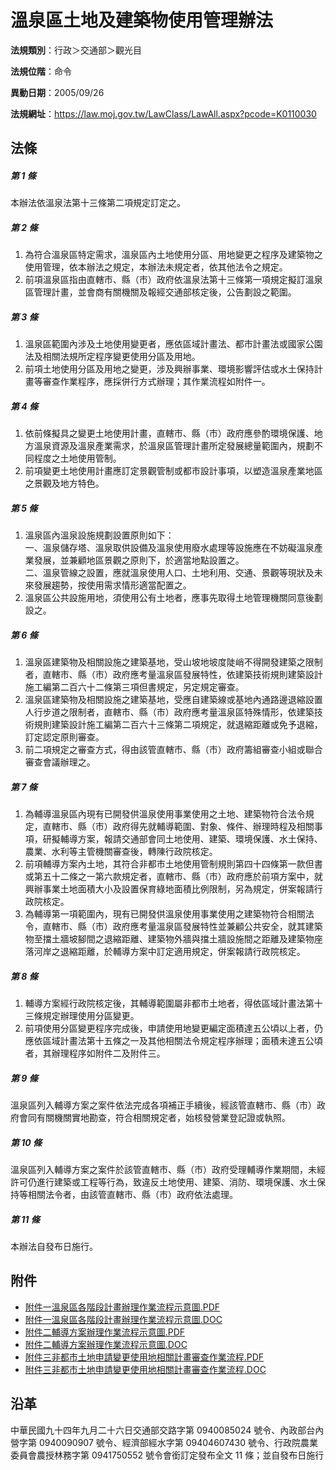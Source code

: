 # 溫泉區土地及建築物使用管理辦法




**法規類別**：行政＞交通部＞觀光目

**法規位階**：命令

**異動日期**：2005/09/26  

**法規網址**：https://law.moj.gov.tw/LawClass/LawAll.aspx?pcode=K0110030



## 法條
##### 第 1 條
本辦法依溫泉法第十三條第二項規定訂定之。

##### 第 2 條
1. 為符合溫泉區特定需求，溫泉區內土地使用分區、用地變更之程序及建築物之使用管理，依本辦法之規定，本辦法未規定者，依其他法令之規定。
1. 前項溫泉區指由直轄市、縣（市）政府依溫泉法第十三條第一項規定擬訂溫泉區管理計畫，並會商有關機關及報經交通部核定後，公告劃設之範圍。

##### 第 3 條
1. 溫泉區範圍內涉及土地使用變更者，應依區域計畫法、都市計畫法或國家公園法及相關法規所定程序變更使用分區及用地。
1. 前項土地使用分區及用地之變更，涉及興辦事業、環境影響評估或水土保持計畫等審查作業程序，應採併行方式辦理；其作業流程如附件一。

##### 第 4 條
1. 依前條擬具之變更土地使用計畫，直轄市、縣（市）政府應參酌環境保護、地方溫泉資源及溫泉產業需求，於溫泉區管理計畫所定發展總量範圍內，規劃不同程度之土地使用管制。
1. 前項變更土地使用計畫應訂定景觀管制或都市設計事項，以塑造溫泉產業地區之景觀及地方特色。

##### 第 5 條
1. 溫泉區內溫泉設施規劃設置原則如下：  
一、溫泉儲存塔、溫泉取供設備及溫泉使用廢水處理等設施應在不妨礙溫泉產業發展，並兼顧地區景觀之原則下，於適當地點設置之。  
二、溫泉管線之設置，應就溫泉使用人口、土地利用、交通、景觀等現狀及未來發展趨勢，按使用需求情形適當配置之。
1. 溫泉區公共設施用地，須使用公有土地者，應事先取得土地管理機關同意後劃設之。

##### 第 6 條
1. 溫泉區建築物及相關設施之建築基地，受山坡地坡度陡峭不得開發建築之限制者，直轄市、縣（市）政府應考量溫泉區發展特性，依建築技術規則建築設計施工編第二百六十二條第三項但書規定，另定規定審查。
1. 溫泉區建築物及相關設施之建築基地，受應自建築線或基地內通路邊退縮設置人行步道之限制者，直轄市、縣（市）政府應考量溫泉區特殊情形，依建築技術規則建築設計施工編第二百六十三條第二項規定，就退縮距離或免予退縮，訂定認定原則審查。
1. 前二項規定之審查方式，得由該管直轄市、縣（市）政府籌組審查小組或聯合審查會議辦理之。

##### 第 7 條
1. 為輔導溫泉區內現有已開發供溫泉使用事業使用之土地、建築物符合法令規定，直轄市、縣（市）政府得先就輔導範圍、對象、條件、辦理時程及相關事項，研擬輔導方案，報請交通部會同土地使用、建築、環境保護、水土保持、農業、水利等主管機關審查後，轉陳行政院核定。
1. 前項輔導方案內土地，其符合非都市土地使用管制規則第四十四條第一款但書或第五十二條之一第六款規定者，直轄市、縣（市）政府應於前項方案中，就興辦事業土地面積大小及設置保育綠地面積比例限制，另為規定，併案報請行政院核定。
1. 為輔導第一項範圍內，現有已開發供溫泉使用事業使用之建築物符合相關法令，直轄市、縣（市）政府應考量溫泉區發展特性並兼顧公共安全，就其建築物至擋土牆坡腳間之退縮距離、建築物外牆與擋土牆設施間之距離及建築物座落河岸之退縮距離，於輔導方案中訂定適用規定，併案報請行政院核定。

##### 第 8 條
1. 輔導方案經行政院核定後，其輔導範圍屬非都市土地者，得依區域計畫法第十三條規定辦理使用分區變更。
1. 前項使用分區變更程序完成後，申請使用地變更編定面積達五公頃以上者，仍應依區域計畫法第十五條之一及其他相關法令規定程序辦理；面積未達五公頃者，其辦理程序如附件二及附件三。

##### 第 9 條
溫泉區列入輔導方案之案件依法完成各項補正手續後，經該管直轄市、縣（市）政府會同有關機關實地勘查，符合相關規定者，始核發營業登記證或執照。

##### 第 10 條
溫泉區列入輔導方案之案件於該管直轄市、縣（市）政府受理輔導作業期間，未經許可仍進行建築或工程等行為，致違反土地使用、建築、消防、環境保護、水土保持等相關法令者，由該管直轄市、縣（市）政府依法處理。

##### 第 11 條
本辦法自發布日施行。
## 附件
* [附件一溫泉區各階段計畫辦理作業流程示意圖.PDF](https://law.moj.gov.tw/LawClass/LawGetFile.ashx?FileId=0000233728)
* [附件一溫泉區各階段計畫辦理作業流程示意圖.DOC](https://law.moj.gov.tw/LawClass/LawGetFile.ashx?FileId=0000028104)
* [附件二輔導方案辦理作業流程示意圖.PDF](https://law.moj.gov.tw/LawClass/LawGetFile.ashx?FileId=0000233729)
* [附件二輔導方案辦理作業流程示意圖.DOC](https://law.moj.gov.tw/LawClass/LawGetFile.ashx?FileId=0000028105)
* [附件三非都市土地申請變更使用地相關計畫審查作業流程.PDF](https://law.moj.gov.tw/LawClass/LawGetFile.ashx?FileId=0000233730)
* [附件三非都市土地申請變更使用地相關計畫審查作業流程.DOC](https://law.moj.gov.tw/LawClass/LawGetFile.ashx?FileId=0000028106)
## 沿革
中華民國九十四年九月二十六日交通部交路字第 0940085024 號令、內政部台內營字第 0940090907 號令、經濟部經水字第 09404607430  號令、行政院農業委員會農授林務字第 0941750552 號令會銜訂定發布全文 11 條；並自發布日施行
